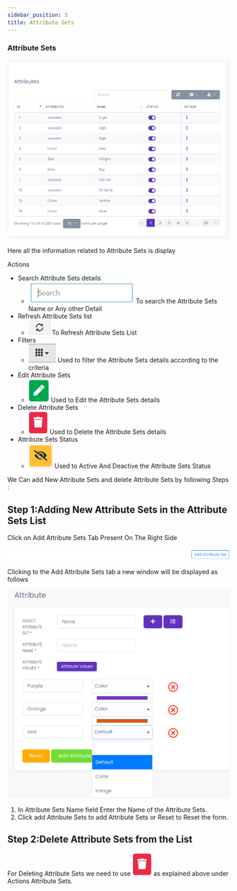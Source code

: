 ```yaml
---
sidebar_position: 3
title: Attribute Sets
---
```


### Attribute Sets

<div class="promo">
    <img class="bordered" src="/img/attribut_sets_tab.jpg" alt="sample3"/>
</div>

Here all the information related to Attribute Sets is display

Actions

- Search Attribute Sets details
  - <div class="promo">
        <img class="bordered" src="/img/search_tab.jpg" alt="sample3"/> To search the Attribute Sets Name or Any other Detail
    </div>
- Refresh Attribute Sets list
  - <div class="promo">
        <img class="bordered" src="/img/refresh_tab.jpg" alt="sample3"/> To Refresh Attribute Sets List
    </div>
- Filters
  - <div class="promo">
        <img class="bordered" src="/img/filter_tab.jpg" alt="sample3"/> Used to filter the Attribute Sets details according to the criteria
    </div>
- Edit Attribute Sets
  - <div class="promo">
        <img class="bordered" src="/img/edit_tab.jpg" alt="sample3"/> Used to Edit the Attribute Sets details
    </div>
- Delete Attribute Sets
  - <div class="promo">
        <img class="bordered" src="/img/delete1_tab.jpg" alt="sample3"/> Used to Delete the Attribute Sets details
    </div>
- Attribute Sets Status
  - <div class="promo">
        <img class="bordered" src="/img/status_tab.jpg" alt="sample3"/> Used to Active And Deactive the Attribute Sets Status
    </div>

We Can add New Attribute Sets and delete Attribute Sets by following Steps :

## Step 1:Adding New Attribute Sets in the Attribute Sets List

Click on Add Attribute Sets Tab Present On The Right Side

<div class="promo">
    <img class="bordered" src="/img/attribut_sets2_tab.jpg" alt="sample3"/>
</div>

Clicking to the Add Attribute Sets tab a new window will be displayed as follows

<div class="promo">
    <img class="bordered" src="/img/attribut_sets3_tab.jpg" alt="sample3"/>
</div>

1.  In Attribute Sets Name field Enter the Name of the Attribute Sets.
2.  Click add Attribute Sets to add Attribute Sets or Reset to Reset the form.

## Step 2:Delete Attribute Sets from the List

For Deleting Attribute Sets we need to use <img src="/img/delete1_tab.jpg"/> as explained above under Actions Attribute Sets. 
